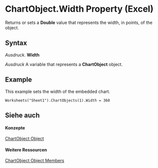 
# ChartObject.Width Property (Excel)

Returns or sets a  **Double** value that represents the width, in points, of the object.


## Syntax

 _Ausdruck_. **Width**

 _Ausdruck_ A variable that represents a **ChartObject** object.


## Example

This example sets the width of the embedded chart.


```
Worksheets("Sheet1").ChartObjects(1).Width = 360
```


## Siehe auch


#### Konzepte


[ChartObject Object](b546e6f2-7ac6-2dea-eba2-f98f68f3df65.md)
#### Weitere Ressourcen


[ChartObject Object Members](http://msdn.microsoft.com/library/b53f82f3-1144-b471-cacc-28bbbc493eba%28Office.15%29.aspx)
